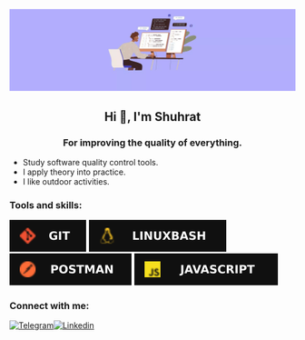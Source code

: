 ![Header](https://github.com/Realboy116/Realboy116/blob/main/files/rm5.jpg)

<h2 align="center"> Hi 🤚, I'm <strong>Shuhrat</strong></h2>
<h3 align="center">For improving the quality of everything.</h3>

- Study software quality control tools.
- I apply theory into practice.
- I like outdoor activities.

### Tools and skills:

![Git](https://github.com/Realboy116/Realboy116/blob/main/files/68747470733a2f2f696d672e736869656c64732e696f2f62616467652f4769742d3130313031303f7374796c653d666f722d7468652d6261646765266c6f676f3d676974.svg)
![LinuxBash](https://github.com/Realboy116/Realboy116/blob/main/files/68747470733a2f2f696d672e736869656c64732e696f2f62616467652f4c696e7578426173682d3130313031303f7374796c653d666f722d7468652d6261646765266c6f676f3d6c696e7578.svg)
![Postman](https://github.com/Realboy116/Realboy116/blob/main/files/68747470733a2f2f696d672e736869656c64732e696f2f62616467652f506f73746d616e2d3130313031303f7374796c653d666f722d7468652d6261646765266c6f676f3d506f73746d616e.svg)
![JavaScript](https://github.com/Realboy116/Realboy116/blob/main/files/68747470733a2f2f696d672e736869656c64732e696f2f62616467652f4a6176615363726970742d3130313031303f7374796c653d666f722d7468652d6261646765266c6f676f3d6a617661736372697074.svg)


### Connect with me:
[![Telegram]()](https://t.me/Realboy116)[![Linkedin]()](https://www.linkedin.com/in/shuhrat-abduraimov-308573236)
